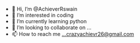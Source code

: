 - 👋 Hi, I’m @AchieverRswain
- 👀 I’m interested in coding
- 🌱 I’m currently learning python
- 💞️ I’m looking to collaborate on ...
- 📫 How to reach me ...crazyachievr26@gmail.com

<!---
AchieverRswain/AchieverRswain is a ✨ special ✨ repository because its `README.md` (this file) appears on your GitHub profile.
You can click the Preview link to take a look at your changes.
--->
